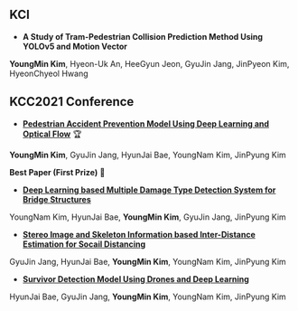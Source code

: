 ## KCI
- **A Study of Tram-Pedestrian Collision Prediction Method Using YOLOv5 and Motion Vector**

**YoungMin Kim**, Hyeon-Uk An, HeeGyun Jeon, GyuJin Jang, JinPyeon Kim, HyeonChyeol Hwang

## KCC2021 Conference
- <a href='https://www.dbpia.co.kr/Journal/articleDetail?nodeId=NODE10583405'>**Pedestrian Accident Prevention Model Using Deep Learning and Optical Flow**</a> 🏆

**YoungMin Kim**, GyuJin Jang, HyunJai Bae, YoungNam Kim, JinPyung Kim

**Best Paper (First Prize)** 🥇

- <a href='https://www.dbpia.co.kr/Journal/articleDetail?nodeId=NODE10583007'>**Deep Learning based Multiple Damage Type Detection System for Bridge Structures**</a>

YoungNam Kim, HyunJai Bae, **YoungMin Kim**, GyuJin Jang, JinPyung Kim

- <a href='https://www.dbpia.co.kr/Journal/articleDetail?nodeId=NODE10582900'>**Stereo Image and Skeleton Information based Inter-Distance Estimation for Socail Distancing**</a>

GyuJin Jang, HyunJai Bae, **YoungMin Kim**, YoungNam Kim, JinPyung Kim

- <a href='https://www.dbpia.co.kr/Journal/articleDetail?nodeId=NODE10583107'>**Survivor Detection Model Using Drones and Deep Learning**</a>

HyunJai Bae, GyuJin Jang, **YoungMin Kim**, YoungNam Kim, JinPyung Kim

